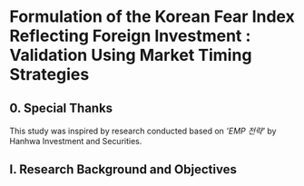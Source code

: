 # Formulation of the Korean Fear Index Reflecting Foreign Investment : Validation Using Market Timing Strategies

## 0. Special Thanks
This study was inspired by research conducted based on _'EMP 전략'_ by Hanhwa Investment and Securities.

## I. Research Background and Objectives
